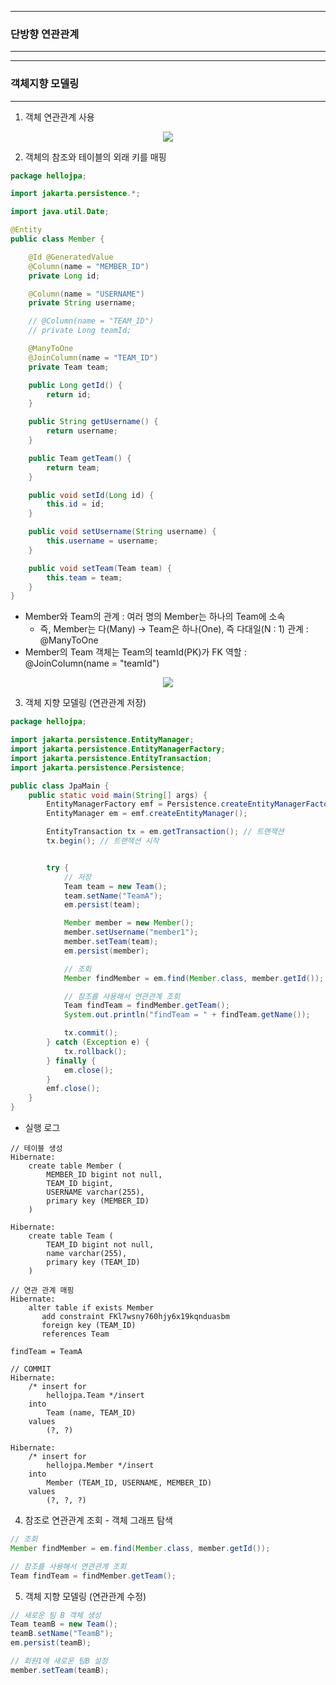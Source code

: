 -----
### 단방향 연관관계
-----
-----
### 객체지향 모델링 
-----
1. 객체 연관관계 사용
<div align="center">
<img src="https://github.com/user-attachments/assets/57d8e503-bafa-43f4-af97-9871314f3f45">
</div>

2. 객체의 참조와 테이블의 외래 키를 매핑
```java
package hellojpa;

import jakarta.persistence.*;

import java.util.Date;

@Entity
public class Member {

    @Id @GeneratedValue
    @Column(name = "MEMBER_ID")
    private Long id;

    @Column(name = "USERNAME")
    private String username;

    // @Column(name = "TEAM_ID")
    // private Long teamId;

    @ManyToOne
    @JoinColumn(name = "TEAM_ID")
    private Team team;

    public Long getId() {
        return id;
    }

    public String getUsername() {
        return username;
    }

    public Team getTeam() {
        return team;
    }

    public void setId(Long id) {
        this.id = id;
    }

    public void setUsername(String username) {
        this.username = username;
    }

    public void setTeam(Team team) {
        this.team = team;
    }
}
```
  - Member와 Team의 관계 : 여러 명의 Member는 하나의 Team에 소속
    + 즉, Member는 다(Many) → Team은 하나(One), 즉 다대일(N : 1) 관계 : @ManyToOne
  - Member의 Team 객체는 Team의 teamId(PK)가 FK 역할 : @JoinColumn(name = "teamId")
<div align="center">
<img src="https://github.com/user-attachments/assets/ff5aeee7-280f-4dfd-a6f8-6bac8c1df9bb">
</div>

3. 객체 지향 모델링 (연관관계 저장)
```java
package hellojpa;

import jakarta.persistence.EntityManager;
import jakarta.persistence.EntityManagerFactory;
import jakarta.persistence.EntityTransaction;
import jakarta.persistence.Persistence;

public class JpaMain {
    public static void main(String[] args) {
        EntityManagerFactory emf = Persistence.createEntityManagerFactory("hello");
        EntityManager em = emf.createEntityManager();

        EntityTransaction tx = em.getTransaction(); // 트랜잭션
        tx.begin(); // 트랜잭션 시작


        try {
            // 저장
            Team team = new Team();
            team.setName("TeamA");
            em.persist(team);

            Member member = new Member();
            member.setUsername("member1");
            member.setTeam(team);
            em.persist(member);

            // 조회
            Member findMember = em.find(Member.class, member.getId());

            // 참조를 사용해서 연관관계 조회
            Team findTeam = findMember.getTeam();
            System.out.println("findTeam = " + findTeam.getName());

            tx.commit();
        } catch (Exception e) {
            tx.rollback();
        } finally {
            em.close();
        }
        emf.close();
    }
}
```
  - 실행 로그
```
// 테이블 생성
Hibernate: 
    create table Member (
        MEMBER_ID bigint not null,
        TEAM_ID bigint,
        USERNAME varchar(255),
        primary key (MEMBER_ID)
    )

Hibernate: 
    create table Team (
        TEAM_ID bigint not null,
        name varchar(255),
        primary key (TEAM_ID)
    )

// 연관 관계 매핑
Hibernate: 
    alter table if exists Member 
       add constraint FKl7wsny760hjy6x19kqnduasbm 
       foreign key (TEAM_ID) 
       references Team

findTeam = TeamA

// COMMIT
Hibernate: 
    /* insert for
        hellojpa.Team */insert 
    into
        Team (name, TEAM_ID) 
    values
        (?, ?)

Hibernate: 
    /* insert for
        hellojpa.Member */insert 
    into
        Member (TEAM_ID, USERNAME, MEMBER_ID) 
    values
        (?, ?, ?)
```

4. 참조로 연관관계 조회 - 객체 그래프 탐색
```java
// 조회
Member findMember = em.find(Member.class, member.getId());

// 참조를 사용해서 연관관계 조회
Team findTeam = findMember.getTeam();
```

5. 객체 지향 모델링 (연관관계 수정)
```java
// 새로운 팀 B 객체 생성
Team teamB = new Team(); 
teamB.setName("TeamB"); 
em.persist(teamB);

// 회원1에 새로운 팀B 설정 
member.setTeam(teamB);
```
